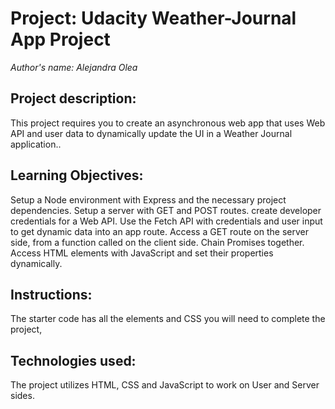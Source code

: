 
# Project:  Udacity Weather-Journal App Project   
*Author's name: Alejandra Olea* 

## Project description:
This project requires you to create an asynchronous web app that uses Web API and user data to dynamically update the UI in a Weather Journal application..

## Learning Objectives: 
Setup a Node environment with Express and the necessary project dependencies.
Setup a server with GET and POST routes.
create developer credentials for a Web API.
Use the Fetch API with credentials and user input to get dynamic data into an app route.
Access a GET route on the server side, from a function called on the client side.
Chain Promises together.
Access HTML elements with JavaScript and set their properties dynamically.

## Instructions:

The starter code has all the elements and CSS you will need to complete the project,

## Technologies used:

The project utilizes HTML, CSS and JavaScript to work on User and Server sides.

